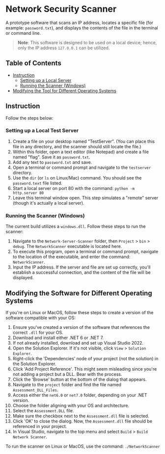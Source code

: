 # Network Security Scanner

A prototype software that scans an IP address, locates a specific file (for example: `password.txt`), and displays the contents of the file in the terminal or command line.

> **Note**: This software is designed to be used on a local device; hence, only the IP address `127.0.0.1` can be utilized.

## Table of Contents
- [Instruction](#instruction)
  - [Setting up a Local Server](#setting-up-a-local-server)
  - [Running the Scanner (Windows)](#running-the-scanner-windows)
- [Modifying the Tool for Different Operating Systems](#modifying-the-tool-for-different-operating-systems)

## Instruction
Follow the steps below:

### Setting up a Local Test Server
1. Create a file on your desktop named "TestServer". (You can place this file in any directory, and the scanner should still locate the file.)
2. Within this folder, open a text editor (like Notepad) and create a file named "flag". Save it as `password.txt`.
3. Add any text to `password.txt` and save.
4. Open a terminal or command prompt and navigate to the `testserver` directory.
5. Use the `dir` (or `ls` on Linux/Mac) command. You should see the `password.text` file listed.
6. Start a local server on port 80 with the command: `python -m http.server 80`
7. Leave this terminal window open. This step simulates a "remote" server (though it's actually a local server).
   
### Running the Scanner (Windows)
The current build utilizes a `windows.dll`. Follow these steps to run the scanner:
1. Navigate to the `Network-Server-Scanner` folder, then `Project` > `bin` > `debug`. The `NetworkScanner` executable is located here.
2. To execute this program, open a terminal or command prompt, navigate to the location of the executable, and enter the command: `NetworkScanner`.
3. Input the IP address. If the server and file are set up correctly, you'll establish a successful connection, and the content of the file will be displayed.

## Modifying the Software for Different Operating Systems

If you're on Linux or MacOS, follow these steps to create a version of the software compatible with your OS:

1. Ensure you've created a version of the software that references the correct `.dll` for your OS.
2. Download and install either .NET 6 or .NET 7.
3. If not already installed, download and set up Visual Studio 2022.
4. Open the Solution Explorer. If it's not visible, click `View` > `Solution Explorer`.
5. Right-click the 'Dependencies' node of your project (not the solution) in the Solution Explorer.
6. Click 'Add Project Reference'. This might seem misleading since you're not adding a project but a DLL. Bear with the process.
7. Click the 'Browse' button at the bottom of the dialog that appears.
8. Navigate to the `project` folder and find the file named `Assessment_DLL_Files`.
9. Access either the `net6.0` or `net7.0` folder, depending on your .NET version.
10. Choose the folder aligning with your OS and architecture.
11. Select the `Assessment.DLL` file.
12. Make sure the checkbox next to the `Assessment.dll` file is selected.
13. Click 'OK' to close the dialog. Now, the `Assessment.dll` file should be referenced in your project.
14. In Visual Studio, navigate to the top menu and select `Build` > `Build Network Scanner`.

To run the scanner on Linux or MacOS, use the command: `./NetworkScanner`
